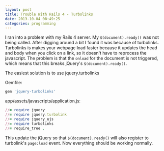 ```yaml
---
layout: post
title: Trouble With Rails 4 - Turbolinks
date: 2013-10-04 08:49:25
categories: programming
---
```


I ran into a problem with my Rails 4 server.  My `$(document).ready()` was not
being called.  After digging around a bit I found it was because of turbolinks.
Turbolinks is makes your webpage load faster because it updates the head and
body when you click on a link, so it doesn't have to reprocess the javascript.
The problem is that the `onload` for the document is not triggered, which means
that this breaks jQuery's `$(document).ready()`.

The easiest solution is to use jquery.turbolinks

Gemfile:
```ruby
gem 'jquery-turbolinks'
```

app/assets/javascripts/application.js:
```ruby
//= require jquery
//= require jquery.turbolink
//= require jquery_ujs
//= require turbolinks
//= require_tree .
```

This update the jQuery so that `$(document).ready()` will also register to
turbolink's `page:load` event.  Now everything should be working normally.
